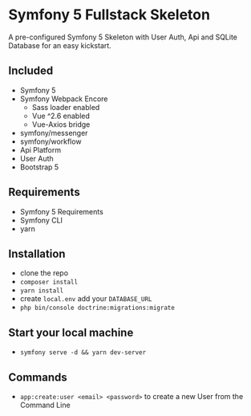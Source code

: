 # Symfony 5 Fullstack Skeleton
A pre-configured Symfony 5 Skeleton with User Auth, Api and SQLite Database for an easy kickstart.

## Included
- Symfony 5
- Symfony Webpack Encore
  - Sass loader enabled
  - Vue ^2.6 enabled
  - Vue-Axios bridge 
- symfony/messenger
- symfony/workflow
- Api Platform
- User Auth
- Bootstrap 5 

## Requirements
- Symfony 5 Requirements
- Symfony CLI
- yarn

## Installation
- clone the repo
- ``composer install``
- ``yarn install``
- create ``local.env`` add your ``DATABASE_URL``
- ``php bin/console doctrine:migrations:migrate``

## Start your local machine
- ``symfony serve -d && yarn dev-server``

## Commands
- ``app:create:user <email> <password>`` to create a new User from the Command Line
